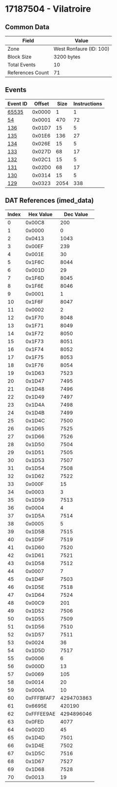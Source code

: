 # 17187504 - Vilatroire

## Common Data

| Field            | Value                   |
|------------------|-------------------------|
| Zone             | West Ronfaure (ID: 100) |
| Block Size       | 3200 bytes              |
| Total Events     | 10                      |
| References Count | 71                      |

## Events

| Event ID            | Offset   |   Size |   Instructions |
|---------------------|----------|--------|----------------|
| [65535](./65535.md) | 0x0000   |      1 |              1 |
| [54](./54.md)       | 0x0001   |    470 |             72 |
| [136](./136.md)     | 0x01D7   |     15 |              5 |
| [135](./135.md)     | 0x01E6   |    136 |             27 |
| [134](./134.md)     | 0x026E   |     15 |              5 |
| [133](./133.md)     | 0x027D   |     68 |             17 |
| [132](./132.md)     | 0x02C1   |     15 |              5 |
| [131](./131.md)     | 0x02D0   |     68 |             17 |
| [130](./130.md)     | 0x0314   |     15 |              5 |
| [129](./129.md)     | 0x0323   |   2054 |            338 |

## DAT References (imed_data)

|   Index | Hex Value   |   Dec Value |
|---------|-------------|-------------|
|       0 | 0x00C8      |         200 |
|       1 | 0x0000      |           0 |
|       2 | 0x0413      |        1043 |
|       3 | 0x00EF      |         239 |
|       4 | 0x001E      |          30 |
|       5 | 0x1F6C      |        8044 |
|       6 | 0x001D      |          29 |
|       7 | 0x1F6D      |        8045 |
|       8 | 0x1F6E      |        8046 |
|       9 | 0x0001      |           1 |
|      10 | 0x1F6F      |        8047 |
|      11 | 0x0002      |           2 |
|      12 | 0x1F70      |        8048 |
|      13 | 0x1F71      |        8049 |
|      14 | 0x1F72      |        8050 |
|      15 | 0x1F73      |        8051 |
|      16 | 0x1F74      |        8052 |
|      17 | 0x1F75      |        8053 |
|      18 | 0x1F76      |        8054 |
|      19 | 0x1D63      |        7523 |
|      20 | 0x1D47      |        7495 |
|      21 | 0x1D48      |        7496 |
|      22 | 0x1D49      |        7497 |
|      23 | 0x1D4A      |        7498 |
|      24 | 0x1D4B      |        7499 |
|      25 | 0x1D4C      |        7500 |
|      26 | 0x1D65      |        7525 |
|      27 | 0x1D66      |        7526 |
|      28 | 0x1D50      |        7504 |
|      29 | 0x1D51      |        7505 |
|      30 | 0x1D53      |        7507 |
|      31 | 0x1D54      |        7508 |
|      32 | 0x1D62      |        7522 |
|      33 | 0x000F      |          15 |
|      34 | 0x0003      |           3 |
|      35 | 0x1D59      |        7513 |
|      36 | 0x0004      |           4 |
|      37 | 0x1D5A      |        7514 |
|      38 | 0x0005      |           5 |
|      39 | 0x1D5B      |        7515 |
|      40 | 0x1D5F      |        7519 |
|      41 | 0x1D60      |        7520 |
|      42 | 0x1D61      |        7521 |
|      43 | 0x1D58      |        7512 |
|      44 | 0x0007      |           7 |
|      45 | 0x1D4F      |        7503 |
|      46 | 0x1D5E      |        7518 |
|      47 | 0x1D64      |        7524 |
|      48 | 0x00C9      |         201 |
|      49 | 0x1D52      |        7506 |
|      50 | 0x1D55      |        7509 |
|      51 | 0x1D56      |        7510 |
|      52 | 0x1D57      |        7511 |
|      53 | 0x0024      |          36 |
|      54 | 0x1D5D      |        7517 |
|      55 | 0x0006      |           6 |
|      56 | 0x000D      |          13 |
|      57 | 0x0069      |         105 |
|      58 | 0x0014      |          20 |
|      59 | 0x000A      |          10 |
|      60 | 0xFFFBFAF7  |  4294703863 |
|      61 | 0x6695E     |      420190 |
|      62 | 0xFFFEE9AE  |  4294896046 |
|      63 | 0x0FED      |        4077 |
|      64 | 0x002D      |          45 |
|      65 | 0x1D4D      |        7501 |
|      66 | 0x1D4E      |        7502 |
|      67 | 0x1D5C      |        7516 |
|      68 | 0x1D67      |        7527 |
|      69 | 0x1D68      |        7528 |
|      70 | 0x0013      |          19 |
